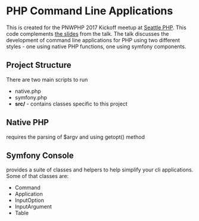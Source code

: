 # PHP Command Line Applications

This is created for the PNWPHP 2017 Kickoff meetup at [Seattle PHP](http://seaphp.com). This code
complements [the slides](http://bit.ly/2vMrhPp) from the talk. The talk discusses the development of
command line applications for PHP using two different styles - one using native
PHP functions, one using symfony components.

## Project Structure

There are two main scripts to run

* native.php
* symfony.php
* **src/** - contains classes specific to this project

## Native PHP

requires the parsing of $argv and using getopt() method

## Symfony Console

provides a suite of classes and helpers to help simplify your cli applications.
Some of that classes are:

* Command
* Application
* InputOption
* InputArgument
* Table



